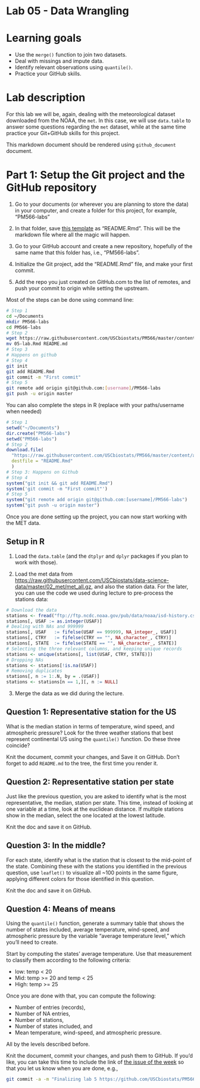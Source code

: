 Lab 05 - Data Wrangling
================

# Learning goals

  - Use the `merge()` function to join two datasets.
  - Deal with missings and impute data.
  - Identify relevant observations using `quantile()`.
  - Practice your GitHub skills.

# Lab description

For this lab we will be, again, dealing with the meteorological dataset
downloaded from the NOAA, the `met`. In this case, we will use
`data.table` to answer some questions regarding the `met` dataset, while
at the same time practice your Git+GitHub skills for this project.

This markdown document should be rendered using `github_document`
document.

# Part 1: Setup the Git project and the GitHub repository

1.  Go to your documents (or wherever you are planning to store the
    data) in your computer, and create a folder for this project, for
    example, “PM566-labs”

2.  In that folder, save [this
    template](https://raw.githubusercontent.com/USCbiostats/PM566/master/content/assignment/05-lab.Rmd)
    as “README.Rmd”. This will be the markdown file where all the magic
    will happen.

3.  Go to your GitHub account and create a new repository, hopefully of
    the same name that this folder has, i.e., “PM566-labs”.

4.  Initialize the Git project, add the “README.Rmd” file, and make your
    first commit.

5.  Add the repo you just created on GitHub.com to the list of remotes,
    and push your commit to origin while setting the upstream.

Most of the steps can be done using command line:

``` sh
# Step 1
cd ~/Documents
mkdir PM566-labs
cd PM566-labs
# Step 2
wget https://raw.githubusercontent.com/USCbiostats/PM566/master/content/assignment/05-lab.Rmd 
mv 05-lab.Rmd README.md
# Step 3
# Happens on github
# Step 4
git init
git add README.Rmd
git commit -m "First commit"
# Step 5
git remote add origin git@github.com:[username]/PM566-labs
git push -u origin master
```

You can also complete the steps in R (replace with your paths/username
when needed)

``` r
# Step 1
setwd("~/Documents")
dir.create("PM566-labs")
setwd("PM566-labs")
# Step 2
download.file(
  "https://raw.githubusercontent.com/USCbiostats/PM566/master/content/assignment/05-lab.Rmd",
  destfile = "README.Rmd"
  )
# Step 3: Happens on Github
# Step 4
system("git init && git add README.Rmd")
system('git commit -m "First commit"')
# Step 5
system("git remote add origin git@github.com:[username]/PM566-labs")
system("git push -u origin master")
```

Once you are done setting up the project, you can now start working with
the MET data.

## Setup in R

1.  Load the `data.table` (and the `dtplyr` and `dplyr` packages if you
    plan to work with those).

2.  Load the met data from
    <https://raw.githubusercontent.com/USCbiostats/data-science-data/master/02_met/met_all.gz>,
    and also the station data. For the later, you can use the code we
    used during lecture to pre-process the stations data:

<!-- end list -->

``` r
# Download the data
stations <- fread("ftp://ftp.ncdc.noaa.gov/pub/data/noaa/isd-history.csv")
stations[, USAF := as.integer(USAF)]
# Dealing with NAs and 999999
stations[, USAF   := fifelse(USAF == 999999, NA_integer_, USAF)]
stations[, CTRY   := fifelse(CTRY == "", NA_character_, CTRY)]
stations[, STATE  := fifelse(STATE == "", NA_character_, STATE)]
# Selecting the three relevant columns, and keeping unique records
stations <- unique(stations[, list(USAF, CTRY, STATE)])
# Dropping NAs
stations <- stations[!is.na(USAF)]
# Removing duplicates
stations[, n := 1:.N, by = .(USAF)]
stations <- stations[n == 1,][, n := NULL]
```

3.  Merge the data as we did during the lecture.

## Question 1: Representative station for the US

What is the median station in terms of temperature, wind speed, and
atmospheric pressure? Look for the three weather stations that best
represent continental US using the `quantile()` function. Do these three
coincide?

Knit the document, commit your changes, and Save it on GitHub. Don’t
forget to add `README.md` to the tree, the first time you render it.

## Question 2: Representative station per state

Just like the previous question, you are asked to identify what is the
most representative, the median, station per state. This time, instead
of looking at one variable at a time, look at the euclidean distance. If
multiple stations show in the median, select the one located at the
lowest latitude.

Knit the doc and save it on GitHub.

## Question 3: In the middle?

For each state, identify what is the station that is closest to the
mid-point of the state. Combining these with the stations you identified
in the previous question, use `leaflet()` to visualize all \~100 points
in the same figure, applying different colors for those identified in
this question.

Knit the doc and save it on GitHub.

## Question 4: Means of means

Using the `quantile()` function, generate a summary table that shows the
number of states included, average temperature, wind-speed, and
atmospheric pressure by the variable “average temperature level,” which
you’ll need to create.

Start by computing the states’ average temperature. Use that measurement
to classify them according to the following criteria:

  - low: temp \< 20
  - Mid: temp \>= 20 and temp \< 25
  - High: temp \>= 25

Once you are done with that, you can compute the following:

  - Number of entries (records),
  - Number of NA entries,
  - Number of stations,
  - Number of states included, and
  - Mean temperature, wind-speed, and atmospheric pressure.

All by the levels described before.

Knit the document, commit your changes, and push them to GitHub. If
you’d like, you can take this time to include the link of [the issue
of the week](https://github.com/USCbiostats/PM566/issues/23) so that you
let us know when you are done, e.g.,

``` bash
git commit -a -m "Finalizing lab 5 https://github.com/USCbiostats/PM566/issues/23"
```
